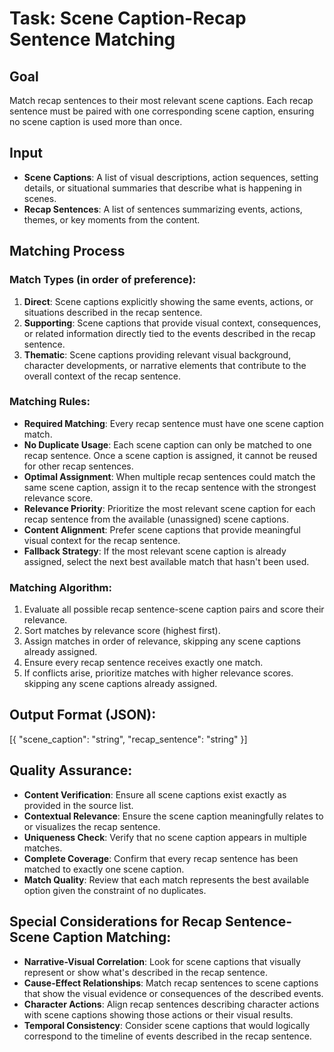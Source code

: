 # Task: Scene Caption-Recap Sentence Matching

## Goal
Match recap sentences to their most relevant scene captions. Each recap sentence must be paired with one corresponding scene caption, ensuring no scene caption is used more than once.

## Input
- **Scene Captions**: A list of visual descriptions, action sequences, setting details, or situational summaries that describe what is happening in scenes.
- **Recap Sentences**: A list of sentences summarizing events, actions, themes, or key moments from the content.

## Matching Process

### Match Types (in order of preference):
1. **Direct**: Scene captions explicitly showing the same events, actions, or situations described in the recap sentence.
2. **Supporting**: Scene captions that provide visual context, consequences, or related information directly tied to the events described in the recap sentence.
3. **Thematic**: Scene captions providing relevant visual background, character developments, or narrative elements that contribute to the overall context of the recap sentence.

### Matching Rules:
- **Required Matching**: Every recap sentence must have one scene caption match.
- **No Duplicate Usage**: Each scene caption can only be matched to one recap sentence. Once a scene caption is assigned, it cannot be reused for other recap sentences.
- **Optimal Assignment**: When multiple recap sentences could match the same scene caption, assign it to the recap sentence with the strongest relevance score.
- **Relevance Priority**: Prioritize the most relevant scene caption for each recap sentence from the available (unassigned) scene captions.
- **Content Alignment**: Prefer scene captions that provide meaningful visual context for the recap sentence.
- **Fallback Strategy**: If the most relevant scene caption is already assigned, select the next best available match that hasn't been used.

### Matching Algorithm:
1. Evaluate all possible recap sentence-scene caption pairs and score their relevance.
2. Sort matches by relevance score (highest first).
3. Assign matches in order of relevance, skipping any scene captions already assigned.
4. Ensure every recap sentence receives exactly one match.
5. If conflicts arise, prioritize matches with higher relevance scores. skipping any scene captions already assigned.

## Output Format (JSON):
[{
"scene_caption": "string",
"recap_sentence": "string"
}]

## Quality Assurance:
- **Content Verification**: Ensure all scene captions exist exactly as provided in the source list.
- **Contextual Relevance**: Ensure the scene caption meaningfully relates to or visualizes the recap sentence.
- **Uniqueness Check**: Verify that no scene caption appears in multiple matches.
- **Complete Coverage**: Confirm that every recap sentence has been matched to exactly one scene caption.
- **Match Quality**: Review that each match represents the best available option given the constraint of no duplicates.

## Special Considerations for Recap Sentence-Scene Caption Matching:
- **Narrative-Visual Correlation**: Look for scene captions that visually represent or show what's described in the recap sentence.
- **Cause-Effect Relationships**: Match recap sentences to scene captions that show the visual evidence or consequences of the described events.
- **Character Actions**: Align recap sentences describing character actions with scene captions showing those actions or their visual results.
- **Temporal Consistency**: Consider scene captions that would logically correspond to the timeline of events described in the recap sentence.